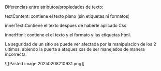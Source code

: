 Diferencias entre atributos/propiedades de texto:

textContent: contiene el texto plano (sin etiquetas ni formatos)

innerText:Contiene el texto despues de haberle aplicado Css.

innerHtml: contiene el el texto y el formato y las etiquetas html.

La seguridad de un sitio se puede ver afectada por la manipulacion de los 2 ultimos, abiendo la puerta a ataques xss de ser manejados de manera incorrecta.

![[Pasted image 20250208210931.png]]
